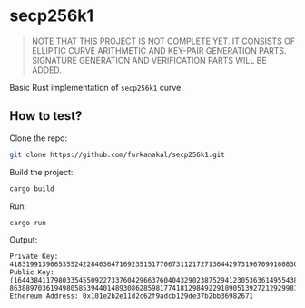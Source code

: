 # secp256k1

> NOTE THAT THIS PROJECT IS NOT COMPLETE YET. IT CONSISTS OF ELLIPTIC CURVE ARITHMETIC AND KEY-PAIR GENERATION PARTS. SIGNATURE GENERATION AND VERIFICATION PARTS WILL BE ADDED.

Basic Rust implementation of `secp256k1` curve.

## How to test?

Clone the repo:

```bash
git clone https://github.com/furkanakal/secp256k1.git
```

Build the project:

```bash
cargo build
```

Run:

```bash
cargo run
```

Output:

```
Private Key: 41831991390653552422840364716923515177067311217271364429731967099160830113867
Public Key: (16443841179803354550922733760429663760404329023875294123053636149554388604922, 86388970361949805853944014893086285981774181298492291090513927212929981949880)
Ethereum Address: 0x101e2b2e11d2c62f9adcb129de37b2bb36982671
```